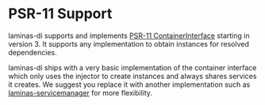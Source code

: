 # PSR-11 Support

laminas-di supports and implements [PSR-11 ContainerInterface](https://github.com/php-fig/container)
starting in version 3. It supports any implementation to obtain instances for
resolved dependencies.

laminas-di ships with a very basic implementation of the container interface which
only uses the injector to create instances and always shares services it
creates. We suggest you replace it with another implementation such as
[laminas-servicemanager](https://docs.laminas.dev/laminas-servicemanager/) for
more flexibility.
